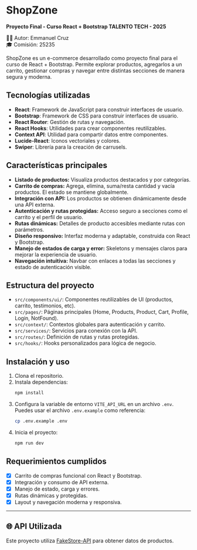 # ShopZone

**Proyecto Final - Curso React + Bootstrap TALENTO TECH - 2025**

👩‍💻 Autor: Emmanuel Cruz  
🎓 Comisión: 25235

ShopZone es un e-commerce desarrollado como proyecto final para el curso de React + Bootstrap. Permite explorar productos, agregarlos a un carrito, gestionar compras y navegar entre distintas secciones de manera segura y moderna.

## Tecnologías utilizadas

- **React**: Framework de JavaScript para construir interfaces de usuario.
- **Bootstrap**: Framework de CSS para construir interfaces de usuario.
- **React Router**: Gestión de rutas y navegación.
- **React Hooks**: Utilidades para crear componentes reutilizables.
- **Context API**: Utilidad para compartir datos entre componentes.
- **Lucide-React**: Iconos vectoriales y colores.
- **Swiper**: Librería para la creación de carrusels.

## Características principales

- **Listado de productos:** Visualiza productos destacados y por categorías.
- **Carrito de compras:** Agrega, elimina, suma/resta cantidad y vacía productos. El estado se mantiene globalmente.
- **Integración con API:** Los productos se obtienen dinámicamente desde una API externa.
- **Autenticación y rutas protegidas:** Acceso seguro a secciones como el carrito y el perfil de usuario.
- **Rutas dinámicas:** Detalles de producto accesibles mediante rutas con parámetros.
- **Diseño responsivo:** Interfaz moderna y adaptable, construida con React y Bootstrap.
- **Manejo de estados de carga y error:** Skeletons y mensajes claros para mejorar la experiencia de usuario.
- **Navegación intuitiva:** Navbar con enlaces a todas las secciones y estado de autenticación visible.

## Estructura del proyecto

- `src/components/ui/`: Componentes reutilizables de UI (productos, carrito, testimonios, etc).
- `src/pages/`: Páginas principales (Home, Products, Product, Cart, Profile, Login, NotFound).
- `src/context/`: Contextos globales para autenticación y carrito.
- `src/services/`: Servicios para conexión con la API.
- `src/routes/`: Definición de rutas y rutas protegidas.
- `src/hooks/`: Hooks personalizados para lógica de negocio.

## Instalación y uso

1. Clona el repositorio.
2. Instala dependencias:
   ```powershell
   npm install
   ```
3. Configura la variable de entorno `VITE_API_URL` en un archivo `.env`. Puedes usar el archivo `.env.example` como referencia:
   ```bash
   cp .env.example .env
   ```
4. Inicia el proyecto:
   ```powershell
   npm run dev
   ```

## Requerimientos cumplidos

- [x] Carrito de compras funcional con React y Bootstrap.
- [x] Integración y consumo de API externa.
- [x] Manejo de estado, carga y errores.
- [x] Rutas dinámicas y protegidas.
- [x] Layout y navegación moderna y responsiva.

---

## 🌐 API Utilizada

Este proyecto utiliza [FakeStore-API](https://fakestoreapi.com/) para obtener datos de productos.
